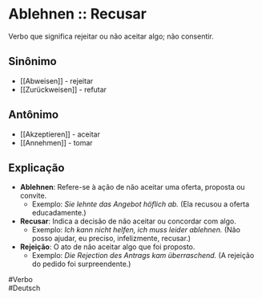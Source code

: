 # Ablehnen :: Recusar
<!--SR:!2024-11-05,1,230-->
Verbo que significa rejeitar ou não aceitar algo; não consentir.

## Sinônimo
- [[Abweisen]] - rejeitar  
- [[Zurückweisen]] - refutar  

## Antônimo
- [[Akzeptieren]] - aceitar  
- [[Annehmen]] - tomar  

## Explicação
- **Ablehnen**: Refere-se à ação de não aceitar uma oferta, proposta ou convite.
  - Exemplo: *Sie lehnte das Angebot höflich ab.* (Ela recusou a oferta educadamente.)
- **Recusar**: Indica a decisão de não aceitar ou concordar com algo.
  - Exemplo: *Ich kann nicht helfen, ich muss leider ablehnen.* (Não posso ajudar, eu preciso, infelizmente, recusar.)
- **Rejeição**: O ato de não aceitar algo que foi proposto.
  - Exemplo: *Die Rejection des Antrags kam überraschend.* (A rejeição do pedido foi surpreendente.)

#Verbo  
#Deutsch